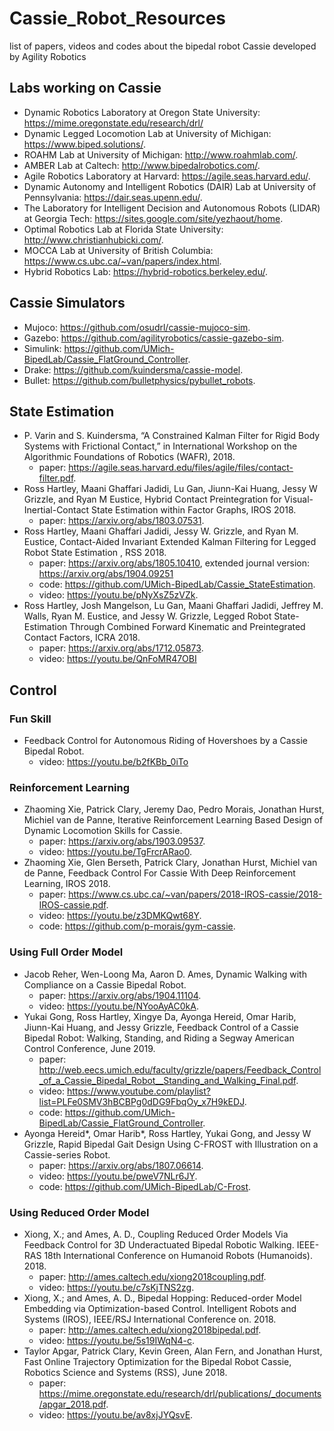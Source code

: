 # Cassie_Robot_Resources
list of papers, videos and codes about the bipedal robot Cassie developed by Agility Robotics

## Labs working on Cassie
- Dynamic Robotics Laboratory at Oregon State University: https://mime.oregonstate.edu/research/drl/
- Dynamic Legged Locomotion Lab at University of Michigan: https://www.biped.solutions/.
- ROAHM Lab at University of Michigan: http://www.roahmlab.com/.
- AMBER Lab at Caltech: http://www.bipedalrobotics.com/.
- Agile Robotics Laboratory at Harvard: https://agile.seas.harvard.edu/.
- Dynamic Autonomy and Intelligent Robotics (DAIR) Lab at University of Pennsylvania: https://dair.seas.upenn.edu/.
- The Laboratory for Intelligent Decision and Autonomous Robots (LIDAR) at Georgia Tech: https://sites.google.com/site/yezhaout/home.
- Optimal Robotics Lab at Florida State University: http://www.christianhubicki.com/.
- MOCCA Lab at University of British Columbia: https://www.cs.ubc.ca/~van/papers/index.html.
- Hybrid Robotics Lab: https://hybrid-robotics.berkeley.edu/.

## Cassie Simulators
- Mujoco: https://github.com/osudrl/cassie-mujoco-sim.
- Gazebo: https://github.com/agilityrobotics/cassie-gazebo-sim.
- Simulink: https://github.com/UMich-BipedLab/Cassie_FlatGround_Controller.
- Drake: https://github.com/kuindersma/cassie-model.
- Bullet: https://github.com/bulletphysics/pybullet_robots.

## State Estimation
- P. Varin and S. Kuindersma, “A Constrained Kalman Filter for Rigid Body Systems with Frictional Contact,” in International Workshop on the Algorithmic Foundations of Robotics (WAFR), 2018. 
  - paper: https://agile.seas.harvard.edu/files/agile/files/contact-filter.pdf.
- Ross Hartley, Maani Ghaffari Jadidi, Lu Gan, Jiunn-Kai Huang, Jessy W Grizzle, and Ryan M Eustice, Hybrid Contact Preintegration for Visual-Inertial-Contact State Estimation within Factor Graphs, IROS 2018. 
  - paper: https://arxiv.org/abs/1803.07531.
- Ross Hartley, Maani Ghaffari Jadidi, Jessy W. Grizzle, and Ryan M. Eustice, Contact-Aided Invariant Extended Kalman Filtering for Legged Robot State Estimation , RSS 2018. 
  - paper: https://arxiv.org/abs/1805.10410, extended journal version: https://arxiv.org/abs/1904.09251
  - code: https://github.com/UMich-BipedLab/Cassie_StateEstimation.
  - video: https://youtu.be/pNyXsZ5zVZk.
- Ross Hartley, Josh Mangelson, Lu Gan, Maani Ghaffari Jadidi, Jeffrey M. Walls, Ryan M. Eustice, and Jessy W. Grizzle, Legged Robot State-Estimation Through Combined Forward Kinematic and Preintegrated Contact Factors, ICRA 2018.
  - paper: https://arxiv.org/abs/1712.05873.
  - video: https://youtu.be/QnFoMR47OBI
  
## Control
### Fun Skill
- Feedback Control for Autonomous Riding of Hovershoes by a Cassie Bipedal Robot.
  - video: https://youtu.be/b2fKBb_0iTo
### Reinforcement Learning
- Zhaoming Xie, Patrick Clary, Jeremy Dao, Pedro Morais, Jonathan Hurst, Michiel van de Panne, Iterative Reinforcement Learning Based Design of Dynamic Locomotion Skills for Cassie.
  - paper: https://arxiv.org/abs/1903.09537.
  - video: https://youtu.be/TgFrcrARao0.
- Zhaoming Xie, Glen Berseth, Patrick Clary, Jonathan Hurst, Michiel van de Panne, Feedback Control For Cassie With Deep Reinforcement Learning, IROS 2018.
  - paper: https://www.cs.ubc.ca/~van/papers/2018-IROS-cassie/2018-IROS-cassie.pdf.
  - video: https://youtu.be/z3DMKQwt68Y. 
  - code: https://github.com/p-morais/gym-cassie.
### Using Full Order Model
- Jacob Reher, Wen-Loong Ma, Aaron D. Ames, Dynamic Walking with Compliance on a Cassie Bipedal Robot.
  - paper: https://arxiv.org/abs/1904.11104.
  - video: https://youtu.be/NYooAyAC0kA.
- Yukai Gong, Ross Hartley, Xingye Da, Ayonga Hereid, Omar Harib, Jiunn-Kai Huang, and Jessy Grizzle, Feedback Control of a Cassie Bipedal Robot: Walking, Standing, and Riding a Segway American Control Conference, June 2019.
  - paper: http://web.eecs.umich.edu/faculty/grizzle/papers/Feedback_Control_of_a_Cassie_Bipedal_Robot__Standing_and_Walking_Final.pdf.
  - video: https://www.youtube.com/playlist?list=PLFe0SMV3hBCBPg0dDG9FbqOy_x7H9kEDJ.
  - code: https://github.com/UMich-BipedLab/Cassie_FlatGround_Controller.
- Ayonga Hereid*, Omar Harib*, Ross Hartley, Yukai Gong, and Jessy W Grizzle, Rapid Bipedal Gait Design Using C-FROST with Illustration on a Cassie-series Robot.
  - paper: https://arxiv.org/abs/1807.06614.
  - video: https://youtu.be/pweV7NLr6JY.
  - code: https://github.com/UMich-BipedLab/C-Frost.
### Using Reduced Order Model
- Xiong, X.; and Ames, A. D., Coupling Reduced Order Models Via Feedback Control for 3D Underactuated Bipedal Robotic Walking. IEEE-RAS 18th International Conference on Humanoid Robots (Humanoids). 2018. 
  - paper: http://ames.caltech.edu/xiong2018coupling.pdf.
  - video: https://youtu.be/c7sKjTNS2zg.
- Xiong, X.; and Ames, A. D., Bipedal Hopping: Reduced-order Model Embedding via Optimization-based Control. Intelligent Robots and Systems (IROS), IEEE/RSJ International Conference on. 2018. 
  - paper: http://ames.caltech.edu/xiong2018bipedal.pdf.
  - video: https://youtu.be/5s19IWqN4-c.
- Taylor Apgar, Patrick Clary, Kevin Green, Alan Fern, and Jonathan Hurst, Fast Online Trajectory Optimization for the Bipedal Robot Cassie, Robotics Science and Systems (RSS), June 2018.
  - paper: https://mime.oregonstate.edu/research/drl/publications/_documents/apgar_2018.pdf.
  - video: https://youtu.be/av8xjJYQsvE.
